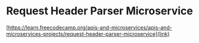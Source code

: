 # Request Header Parser Microservice

[https://learn.freecodecamp.org/apis-and-microservices/apis-and-microservices-projects/request-header-parser-microservice](link)